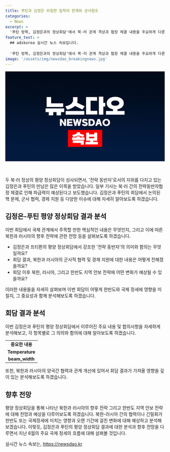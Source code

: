 ```yaml
---
title: 푸틴과 김정은 위험한 밀착의 한계와 군사원조
categories:
  - News
excerpt: >
  '푸틴 방북, 김정은과의 정상회담'에서 북·러 관계 격상과 협정 체결 내용을 주요하게 다룬 특집기사. 두 정상의 평양 정상회담에서 드러난 '동상이몽'과 협정 내용 분석을 통해 관계의 깊이와 미래 전망을 제시. 미국 압박에 맞서 루블화 결제 등 과시한 김정은과 협정의 의미를 살피며, 군사 및 경제적 이해관계에 대한 분석. 양국의 협력과 안보 관련 사안에 대한 분석과 미국과의 관계에 대한 전망을 다룸. 한반도 및 지역 안보에 미치는 영향과 사회적 파장을 심도 있게 분석하여 제시.
feature_text: >
  ## adskorea 실시간 뉴스 속보입니다.

  '푸틴 방북, 김정은과의 정상회담'에서 북·러 관계 격상과 협정 체결 내용을 주요하게 다룬 특집기사. 두 정상의 평양 정상회담에서 드러난 '동상이몽'과 협정 내용 분석을 통해 관계의 깊이와 미래 전망을 제시. 미국 압박에 맞서 루블화 결제 등 과시한 김정은과 협정의 의미를 살피며, 군사 및 경제적 이해관계에 대한 분석. 양국의 협력과 안보 관련 사안에 대한 분석과 미국과의 관계에 대한 전망을 다룸. 한반도 및 지역 안보에 미치는 영향과 사회적 파장을 심도 있게 분석하여 제시.
image: '/assets/img/newsdao_breakingnews.jpg'
---
```


<p><img src="/assets/img/newsdao_breakingnews.jpg" alt="adskorea 속보" /></p>

<p data-ke-size="size16">&nbsp;</p>

<p>두 북·러 정상의 평양 정상회담이 성사되면서, '전략 동반자'로서의 지위를 다지고 있는 김정은과 푸틴의 만남은 많은 이목을 받았습니다. 일부 기사는 북·러 간의 전략동반자협정 체결로 인해 파급력이 예상된다고 보도했습니다. 김정은과 푸틴의 회담에서 논의된 핵 문제, 군사 협력, 경제 지원 등 다양한 이슈에 대해 자세히 알아보도록 하겠습니다.</p>

<h2 data-ke-size="size26">김정은-푸틴 평양 정상회담 결과 분석</h2>

<p>이번 회담에서 국제 관계에서 주목할 만한 핵심적인 내용은 무엇인지, 그리고 이에 따른 북한과 러시아의 향후 전략에 관한 전망 등을 살펴보도록 하겠습니다.</p>

<ul>
  <li>김정은과 프티푄의 평양 정상회담에서 강조한 '전략 동반자'의 의미와 함의는 무엇일까요?</li>
  <li>회담 결과, 북한과 러시아의 군사적 협력 및 경제 지원에 대한 내용은 어떻게 전해졌을까요?</li>
  <li>회담 이후 북한, 러시아, 그리고 한반도 지역 안보 전략에 어떤 변화가 예상될 수 있을까요?</li>
</ul>

<p>이러한 내용들을 자세히 살펴보며 이번 회담이 어떻게 한반도와 국제 정세에 영향을 미칠지, 그 중요성과 함께 분석해보도록 하겠습니다.</p>

<h2 data-ke-size="size26">회담 결과 분석</h2>

<p>이번 김정은과 푸틴의 평양 정상회담에서 이루어진 주요 내용 및 합의사항을 자세하게 분석해보고, 각 항목별로 그 의의와 함의에 대해 알아보도록 하겠습니다.</p>

<table>
  <tr>
    <td style="text-align: center; height: 17px;"><b>중요한 내용</b></td>
  </tr>
  <tr>
    <td style="text-align: center; height: 17px;"><b>Temperature</b></td>
  </tr>
  <tr>
    <td style="text-align: center; height: 17px;"><b>beam_width</b></td>
  </tr>
</table>

<p>또한, 북한과 러시아의 양국간 협력과 관계 개선에 있어서 회담 결과가 가져올 영향을 깊이 있는 분석해보도록 하겠습니다.</p>

<h2 data-ke-size="size26">향후 전망</h2>

<p>평양 정상회담을 통해 나타난 북한과 러시아의 향후 전략 그리고 한반도 지역 안보 전략에 대해 전망과 예상을 다루어보도록 하겠습니다. 북한-러시아 간의 협력이나 긴밀화가 한반도 또는 국제정세에 미치는 영향과 오랜 기간에 걸친 변화에 대해 예상하고 분석해보겠습니다.
이렇듯, 김정은과 푸틴의 평양 정상회담 결과에 대한 분석과 향후 전망을 다루면서 지난 6월의 주요 국제 정세의 흐름에 대해 살펴볼 것입니다.</p>
실시간 뉴스 속보는, <a href="https://newsdao.kr" rel="dofollow">https://newsdao.kr</a>


